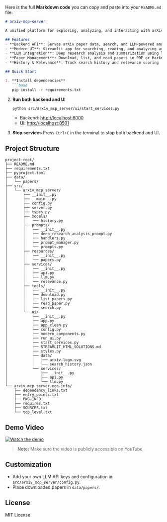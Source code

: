 Here is the full **Markdown code** you can copy and paste into your `README.md` file:

````markdown
# arxiv-mcp-server

A unified platform for exploring, analyzing, and interacting with arXiv research papers using a modern web UI and backend server.

## Features
- **Backend API**: Serves arXiv paper data, search, and LLM-powered analysis endpoints
- **Modern UI**: Streamlit app for searching, reading, and analyzing arXiv papers
- **LLM Integration**: Deep research analysis and summarization using language models
- **Paper Management**: Download, list, and read papers in PDF or Markdown
- **History & Relevance**: Track search history and relevance scoring

## Quick Start

1. **Install dependencies**
   ```bash
   pip install -r requirements.txt
````

2. **Run both backend and UI**

   ```bash
   python src/arxiv_mcp_server/ui/start_services.py
   ```

   * Backend: [http://localhost:8000](http://localhost:8000)
   * UI: [http://localhost:8501](http://localhost:8501)

3. **Stop services**
   Press `Ctrl+C` in the terminal to stop both backend and UI.

## Project Structure

```
project-root/
├── README.md
├── requirements.txt
├── pyproject.toml
├── data/
│   └── papers/
├── src/
│   └── arxiv_mcp_server/
│       ├── __init__.py
│       ├── __main__.py
│       ├── config.py
│       ├── server.py
│       ├── types.py
│       ├── models/
│       │   └── history.py
│       ├── prompts/
│       │   ├── __init__.py
│       │   ├── deep_research_analysis_prompt.py
│       │   ├── handlers.py
│       │   ├── prompt_manager.py
│       │   └── prompts.py
│       ├── resources/
│       │   ├── __init__.py
│       │   └── papers.py
│       ├── services/
│       │   ├── __init__.py
│       │   ├── api.py
│       │   ├── llm.py
│       │   └── relevance.py
│       ├── tools/
│       │   ├── __init__.py
│       │   ├── download.py
│       │   ├── list_papers.py
│       │   ├── read_paper.py
│       │   └── search.py
│       └── ui/
│           ├── __init__.py
│           ├── app.py
│           ├── app_clean.py
│           ├── config.py
│           ├── modern_components.py
│           ├── run_ui.py
│           ├── start_services.py
│           ├── STREAMLIT_HTML_SOLUTIONS.md
│           ├── styles.py
│           ├── data/
│           │   ├── arxiv-logo.svg
│           │   └── search_history.json
│           └── services/
│               ├── __init__.py
│               ├── api.py
│               └── llm.py
└── arxiv_mcp_server.egg-info/
    ├── dependency_links.txt
    ├── entry_points.txt
    ├── PKG-INFO
    ├── requires.txt
    ├── SOURCES.txt
    └── top_level.txt
```

## Demo Video

[![Watch the demo](https://img.youtube.com/vi/zdRTSI6OW_Q/0.jpg)](https://www.youtube.com/watch?v=zdRTSI6OW_Q)

> **Note:** Make sure the video is publicly accessible on YouTube.

## Customization

* Add your own LLM API keys and configuration in `src/arxiv_mcp_server/config.py`.
* Place downloaded papers in `data/papers/`.

## License

MIT License


